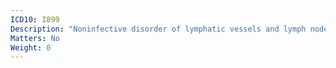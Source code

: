 ```yaml
---
ICD10: I899
Description: "Noninfective disorder of lymphatic vessels and lymph nodes, unspecified"
Matters: No
Weight: 0
---
```


